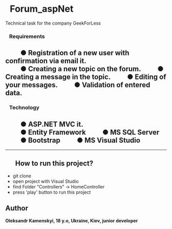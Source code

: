 # &ensp;Forum_aspNet
Technical task for the company GeekForLess

### &ensp; <b> Requirements  </b>
&ensp;&ensp;&ensp;&ensp; ● Registration of a new user with confirmation via email  it.<br/>
&ensp;&ensp;&ensp;&ensp; ● Creating a new topic on the forum.
&ensp;&ensp;&ensp;&ensp; ● Creating a message in the topic.
&ensp;&ensp;&ensp;&ensp; ● Editing of your messages.
&ensp;&ensp;&ensp;&ensp; ● Validation of entered data.
---

### &ensp; <b> Technology  </b>
&ensp;&ensp;&ensp;&ensp; ● ASP.NET MVC  it.<br/>
&ensp;&ensp;&ensp;&ensp; ● Entity Framework
&ensp;&ensp;&ensp;&ensp; ● MS SQL Server
&ensp;&ensp;&ensp;&ensp; ● Bootstrap
&ensp;&ensp;&ensp;&ensp; ● MS Visual Studio
---
---



 ## &ensp; &ensp;  <b> How to run this project? </b>
 - git clone
 - open project with Visual Studio
 - find Folder "Controllers" -> HomeController
 - press 'play' button to run this project 

## Author

**Oleksandr Kamenskyi, 18 y.o, Ukraine, Kiev, junior developer**
